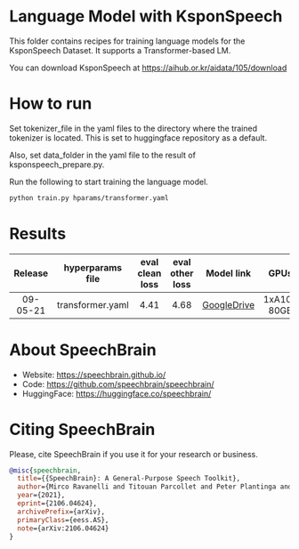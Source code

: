 # Language Model with KsponSpeech

This folder contains recipes for training language models for the KsponSpeech Dataset. It supports a Transformer-based LM.

You can download KsponSpeech at https://aihub.or.kr/aidata/105/download

# How to run
Set tokenizer_file in the yaml files to the directory where the trained tokenizer is located. This is set to huggingface repository as a default.

Also, set data_folder in the yaml file to the result of ksponspeech_prepare.py.

Run the following to start training the language model.

```bash
python train.py hparams/transformer.yaml
```
# Results

| Release | hyperparams file | eval clean loss | eval other loss | Model link | GPUs |Training time|
|:----:|:----:|:----:|:----:|:----:|:----:|:----:|
|09-05-21|transformer.yaml|4.41|4.68|[GoogleDrive](https://www.dropbox.com/sh/dlcpgfgk6u4ukf8/AAC0aNp8mkulmQRt4sgybQb2a?dl=0)|1xA100 80GB|5 hours 35 mins|

# About SpeechBrain
- Website: https://speechbrain.github.io/
- Code: https://github.com/speechbrain/speechbrain/
- HuggingFace: https://huggingface.co/speechbrain/


# Citing SpeechBrain
Please, cite SpeechBrain if you use it for your research or business.

```bibtex
@misc{speechbrain,
  title={{SpeechBrain}: A General-Purpose Speech Toolkit},
  author={Mirco Ravanelli and Titouan Parcollet and Peter Plantinga and Aku Rouhe and Samuele Cornell and Loren Lugosch and Cem Subakan and Nauman Dawalatabad and Abdelwahab Heba and Jianyuan Zhong and Ju-Chieh Chou and Sung-Lin Yeh and Szu-Wei Fu and Chien-Feng Liao and Elena Rastorgueva and François Grondin and William Aris and Hwidong Na and Yan Gao and Renato De Mori and Yoshua Bengio},
  year={2021},
  eprint={2106.04624},
  archivePrefix={arXiv},
  primaryClass={eess.AS},
  note={arXiv:2106.04624}
}
```
